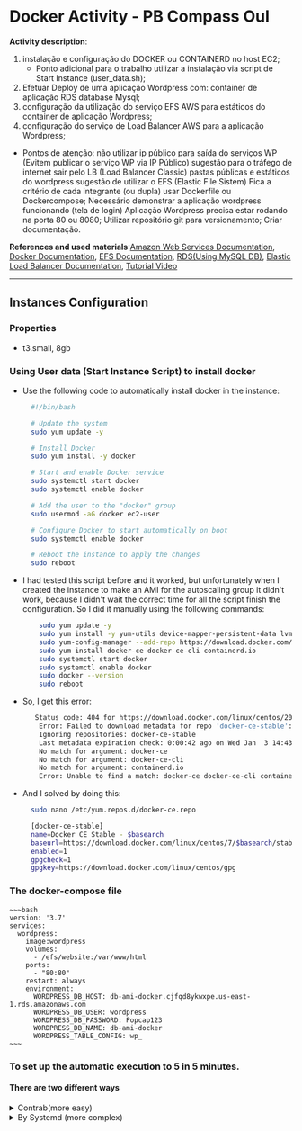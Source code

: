 # Docker Activity - PB Compass Oul

**Activity description**:

1. instalação e configuração do DOCKER ou CONTAINERD no host EC2;
    - Ponto adicional para o trabalho utilizar a instalação via script de Start Instance
    (user_data.sh);
2. Efetuar Deploy de uma aplicação Wordpress com:
    container de aplicação
    RDS database Mysql;
3. configuração da utilização do serviço EFS AWS para estáticos do container de aplicação Wordpress;
4. configuração do serviço de Load Balancer AWS para a aplicação Wordpress;
- Pontos de atenção:
não utilizar ip público para saída do serviços WP (Evitem publicar o serviço WP via IP Público)
sugestão para o tráfego de internet sair pelo LB (Load Balancer Classic)
pastas públicas e estáticos do wordpress sugestão de utilizar o EFS (Elastic File Sistem)
Fica a critério de cada integrante (ou dupla) usar Dockerfile ou Dockercompose;
Necessário demonstrar a aplicação wordpress funcionando (tela de login)
Aplicação Wordpress precisa estar rodando na porta 80 ou 8080;
Utilizar repositório git para versionamento;
Criar documentação.

**References and used materials**:[Amazon Web Services Documentation](https://docs.aws.amazon.com/pt_br/index.html), [Docker Documentation](https://docs.docker.com/engine/reference/run/), [EFS Documentation](https://docs.aws.amazon.com/AWSEC2/latest/UserGuide/AmazonEFS.html), [RDS(Using MySQL DB)](https://docs.aws.amazon.com/AmazonRDS/latest/UserGuide/CHAP_GettingStarted.CreatingConnecting.MySQL.html), [Elastic Load Balancer Documentation](https://docs.aws.amazon.com/elasticloadbalancing/latest/userguide/what-is-load-balancing.html), [Tutorial Video](https://www.youtube.com/watch?v=jUf622GXi_E)

---

## Instances Configuration


### Properties

- t3.small, 8gb

### Using User data (Start Instance Script) to install docker

- Use the following code to automatically install docker in the instance:
  ~~~bash
    #!/bin/bash

    # Update the system
    sudo yum update -y

    # Install Docker
    sudo yum install -y docker

    # Start and enable Docker service
    sudo systemctl start docker
    sudo systemctl enable docker

    # Add the user to the "docker" group
    sudo usermod -aG docker ec2-user

    # Configure Docker to start automatically on boot
    sudo systemctl enable docker

    # Reboot the instance to apply the changes
    sudo reboot
  ~~~

- I had tested this script before and it worked, but unfortunately when I created the instance to make an AMI for the autoscaling group it didn't work, because I didn't wait the correct time for all the script finish the configuration. So I did it manually using the following commands:

    ~~~bash
        sudo yum update -y
        sudo yum install -y yum-utils device-mapper-persistent-data lvm2
        sudo yum-config-manager --add-repo https://download.docker.com/linux/centos/docker-ce.repo
        sudo yum install docker-ce docker-ce-cli containerd.io
        sudo systemctl start docker
        sudo systemctl enable docker
        sudo docker --version
        sudo reboot
    ~~~
- So, I get this error:
    ~~~bash
       Status code: 404 for https://download.docker.com/linux/centos/2023.3.20231218/x86_64/stable/repodata/repomd.xml (IP: 13.32.151.28)
        Error: Failed to download metadata for repo 'docker-ce-stable': Cannot download repomd.xml: Cannot download repodata/repomd.xml: All mirrors were tried
        Ignoring repositories: docker-ce-stable
        Last metadata expiration check: 0:00:42 ago on Wed Jan  3 14:43:37 2024.
        No match for argument: docker-ce
        No match for argument: docker-ce-cli
        No match for argument: containerd.io
        Error: Unable to find a match: docker-ce docker-ce-cli containerd.io
    ~~~

- And I solved by doing this:

  ~~~bash
    sudo nano /etc/yum.repos.d/docker-ce.repo

    [docker-ce-stable]
    name=Docker CE Stable - $basearch
    baseurl=https://download.docker.com/linux/centos/7/$basearch/stable
    enabled=1
    gpgcheck=1
    gpgkey=https://download.docker.com/linux/centos/gpg
  ~~~  
### The docker-compose file
    ~~~bash
    version: '3.7'
    services:
      wordpress:
        image:wordpress
        volumes:
          -	/efs/website:/var/www/html
        ports:
          -	"80:80"
        restart: always
        environment:
          WORDPRESS_DB_HOST: db-ami-docker.cjfqd8ykwxpe.us-east-1.rds.amazonaws.com
          WORDPRESS_DB_USER: wordpress    
          WORDPRESS_DB_PASSWORD: Popcap123
          WORDPRESS_DB_NAME: db-ami-docker
          WORDPRESS_TABLE_CONFIG: wp_
    ~~~
### To set up the automatic execution to 5 in 5 minutes.

#### There are two different ways
<details>
<summary>Contrab(more easy)</summary>

### To configure the crontab

- Edit the file `cronjob`.
- Write in crontab:
    ```bash
    */5 * * * * /your/script/path/script.sh
    ```
- Salve the file.
- To verify if it’s working, write `crontab -l`.
</details>
<details>
<summary>By Systemd (more complex)</summary>

### To configure the systemd service.
- Create a new file `sudo nano /etc/systemd/system/validate_apache.service`.
- Add this code in validate_apache.service:
    ```bash
    [Unit]
    Description=Validate apache service
    
    [Service]
    Type=simple
    ExecStart=/home/ec2-user/script.sh
    Restart=on-failure
    RestartSec=5
    
    [Install]
    WantedBy=multi-user.target
    ```
- Save the file;
- Reload systemd, write `sudo systemctl daemon-reload`;
- Start the service `sudo systemctl start validate_apache`;
- Enable it to start automatically  `sudo systemctl enable validate_apache`;
- Verify the service status using `sudo systemctl status validate_apache`.

### Now add the timer to systemd.
- Create a new file `sudo nano /etc/systemd/system/validate_apache.timer`.
- Add this code in validate_apache.timer:
    ```bash
    [Unit]
    Description=Validate apache timer
    
    [Timer]
    OnBootSec=5min
    OnUnitActiveSec=5min
    Unit=validate_apache.service

    [Install]
    WantedBy=multi-user.target
    ```
- Salve the file;
- Reload systemd again `sudo systemctl daemon-reload`;
- To start the timer enter `sudo systemctl start validate_apache.timer`;
- Enable this server to start automatically `sudo systemctl enable validate_apache.timer`;
- To verify the service status, write `sudo systemctl status validate_apache.timer`.

</details>
